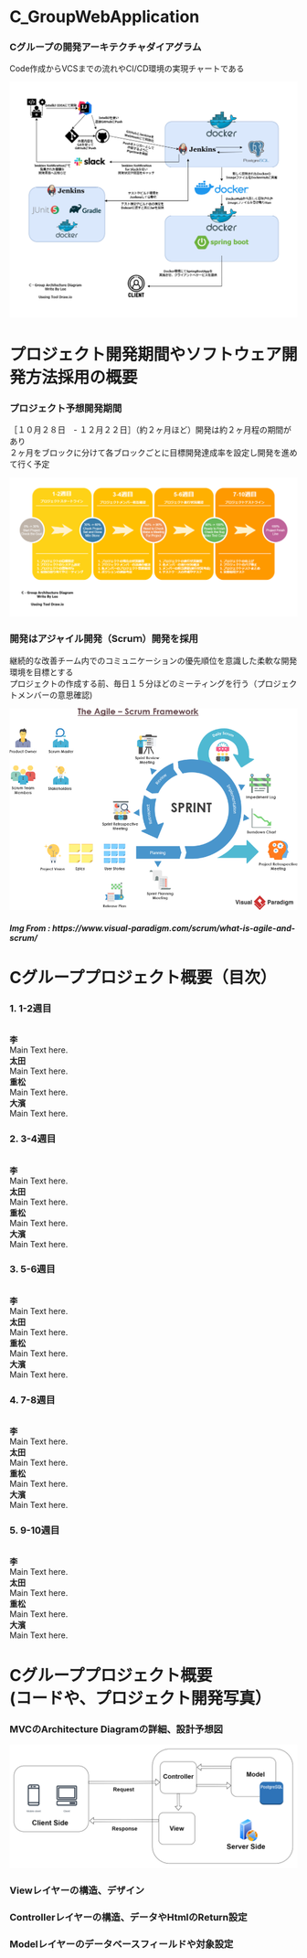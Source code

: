 # C_GroupWebApplication
<h3>Cグループの開発アーキテクチャダイアグラム</h3>

<p>Code作成からVCSまでの流れやCI/CD環境の実現チャートである</p>
<img src="https://raw.githubusercontent.com/Polobear9/C_GroupWebApplication/495c102b2a073f6aecab0ac8a69eef1c4dbe4f40/WebApplication_3Class.drawio.png">

# プロジェクト開発期間やソフトウェア開発方法採用の概要

<h3>プロジェクト予想開発期間</h3>
  
<p>［１０月２８日　- １２月２２日］（約２ヶ月ほど）開発は約２ヶ月程の期間があり
<br>
２ヶ月をブロックに分けて各ブロックごとに目標開発達成率を設定し開発を進めて行く予定</p>
<img src="https://github.com/Polobear9/C_GroupWebApplication/blob/master/SoftWareCreateCycle_C-Group.drawio.png?raw=true">


<h3>開発はアジャイル開発（Scruｍ）開発を採用</h3>

<p>継続的な改善チーム内でのコミュニケーションの優先順位を意識した柔軟な開発環境を目標とする
<br>
プロジェクトの作成する前、毎日１５分ほどのミーティングを行う（プロジェクトメンバーの意思確認)</p>
<img src="https://github.com/Polobear9/C_GroupWebApplication/blob/master/the-agile-scrum-framework.png?raw=true">
<h5>Img From : https://www.visual-paradigm.com/scrum/what-is-agile-and-scrum/ </h5>
  
# Cグループプロジェクト概要（目次）
  <h3>1. 1-2週目</h3><br>
  <b>李</b><br>
  Main Text here.<br>
  <b>太田</b><br>
  Main Text here.<br>
  <b>重松</b><br>
  Main Text here.<br>
  <b>大濱</b><br>
  Main Text here.<br>
  <h3>2. 3-4週目</h3><br>
  <b>李</b><br>
  Main Text here.<br>
  <b>太田</b><br>
  Main Text here.<br>
  <b>重松</b><br>
  Main Text here.<br>
  <b>大濱</b><br>
  Main Text here.<br>
  <h3>3. 5-6週目</h3><br>
  <b>李</b><br>
  Main Text here.<br>
  <b>太田</b><br>
  Main Text here.<br>
  <b>重松</b><br>
  Main Text here.<br>
  <b>大濱</b><br>
  Main Text here.<br>
  <h3>4. 7-8週目</h3><br>
  <b>李</b><br>
  Main Text here.<br>
  <b>太田</b><br>
  Main Text here.<br>
  <b>重松</b><br>
  Main Text here.<br>
  <b>大濱</b><br>
  Main Text here.<br>
  <h3>5. 9-10週目</h3><br>
  <b>李</b><br>
  Main Text here.<br>
  <b>太田</b><br>
  Main Text here.<br>
  <b>重松</b><br>
  Main Text here.<br>
  <b>大濱</b><br>
  Main Text here.<br>
  
# Cグループプロジェクト概要<br>(コードや、プロジェクト開発写真）
<h3>MVCのArchitecture Diagramの詳細、設計予想図</h3>
<img src="https://github.com/Polobear9/C_GroupWebApplication/blob/master/MVC_Model.drawio.png?raw=true">
<h3>Viewレイヤーの構造、デザイン</h3>
<h3>Controllerレイヤーの構造、データやHtmlのReturn設定</h3>
<h3>Modelレイヤーのデータベースフィールドや対象設定</h3>
